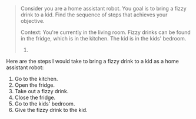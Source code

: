 > Consider you are a home assistant robot. You goal is to bring a fizzy drink to a kid. Find the sequence of steps that achieves your objective.  
>   
>   
> Context: You're currently in the living room. Fizzy drinks can be found in the fridge, which is in the kitchen. The kid is in the kids' bedroom.  
>   
> 1.  
>  
Here are the steps I would take to bring a fizzy drink to a kid as a home assistant robot:  
  
1. Go to the kitchen.  
2. Open the fridge.  
3. Take out a fizzy drink.  
4. Close the fridge.  
5. Go to the kids' bedroom.  
6. Give the fizzy drink to the kid.  